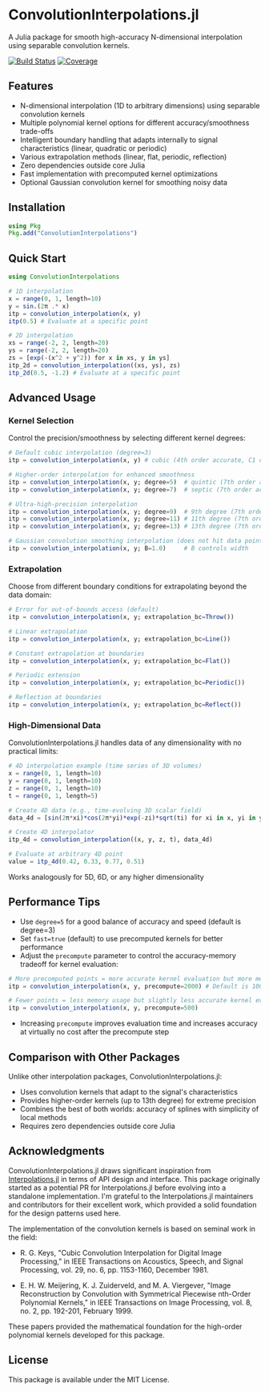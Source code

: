 # ConvolutionInterpolations.jl

A Julia package for smooth high-accuracy N-dimensional interpolation using separable convolution kernels.

[![Build Status](https://github.com/NikoBiele/ConvolutionInterpolations.jl/workflows/CI/badge.svg)](https://github.com/NikoBiele/ConvolutionInterpolations.jl/actions)
[![Coverage](https://codecov.io/gh/NikoBiele/ConvolutionInterpolations.jl/branch/main/graph/badge.svg)](https://codecov.io/gh/NikoBiele/ConvolutionInterpolations.jl)

## Features

- N-dimensional interpolation (1D to arbitrary dimensions) using separable convolution kernels
- Multiple polynomial kernel options for different accuracy/smoothness trade-offs
- Intelligent boundary handling that adapts internally to signal characteristics (linear, quadratic or periodic)
- Various extrapolation methods (linear, flat, periodic, reflection)
- Zero dependencies outside core Julia
- Fast implementation with precomputed kernel optimizations
- Optional Gaussian convolution kernel for smoothing noisy data

## Installation

```julia
using Pkg
Pkg.add("ConvolutionInterpolations")
```

## Quick Start

```julia
using ConvolutionInterpolations

# 1D interpolation
x = range(0, 1, length=10)
y = sin.(2π .* x)
itp = convolution_interpolation(x, y)
itp(0.5) # Evaluate at a specific point

# 2D interpolation
xs = range(-2, 2, length=20)
ys = range(-2, 2, length=20)
zs = [exp(-(x^2 + y^2)) for x in xs, y in ys]
itp_2d = convolution_interpolation((xs, ys), zs)
itp_2d(0.5, -1.2) # Evaluate at a specific point
```

## Advanced Usage

### Kernel Selection

Control the precision/smoothness by selecting different kernel degrees:
```julia
# Default cubic interpolation (degree=3)
itp = convolution_interpolation(x, y) # cubic (4th order accurate, C1 continuous)

# Higher-order interpolation for enhanced smoothness
itp = convolution_interpolation(x, y; degree=5)  # quintic (7th order accurate, C3 continuous)
itp = convolution_interpolation(x, y; degree=7)  # septic (7th order accurate, C5 continuous)

# Ultra-high-precision interpolation
itp = convolution_interpolation(x, y; degree=9)  # 9th degree (7th order accurate, C7 continuous)
itp = convolution_interpolation(x, y; degree=11) # 11th degree (7th order accurate, C9 continuous)
itp = convolution_interpolation(x, y; degree=13) # 13th degree (7th order accurate, C11 continuous)

# Gaussian convolution smoothing interpolation (does not hit data points)
itp = convolution_interpolation(x, y; B=1.0)     # B controls width
```

### Extrapolation

Choose from different boundary conditions for extrapolating beyond the data domain:

```julia
# Error for out-of-bounds access (default)
itp = convolution_interpolation(x, y; extrapolation_bc=Throw())

# Linear extrapolation
itp = convolution_interpolation(x, y; extrapolation_bc=Line())

# Constant extrapolation at boundaries
itp = convolution_interpolation(x, y; extrapolation_bc=Flat())

# Periodic extension
itp = convolution_interpolation(x, y; extrapolation_bc=Periodic())

# Reflection at boundaries
itp = convolution_interpolation(x, y; extrapolation_bc=Reflect())
```

### High-Dimensional Data

ConvolutionInterpolations.jl handles data of any dimensionality with no practical limits:

```julia
# 4D interpolation example (time series of 3D volumes)
x = range(0, 1, length=10)
y = range(0, 1, length=10)
z = range(0, 1, length=10)
t = range(0, 1, length=5)

# Create 4D data (e.g., time-evolving 3D scalar field)
data_4d = [sin(2π*xi)*cos(2π*yi)*exp(-zi)*sqrt(ti) for xi in x, yi in y, zi in z, ti in t]

# Create 4D interpolator
itp_4d = convolution_interpolation((x, y, z, t), data_4d)

# Evaluate at arbitrary 4D point
value = itp_4d(0.42, 0.33, 0.77, 0.51)
```
Works analogously for 5D, 6D, or any higher dimensionality

## Performance Tips

- Use ```degree=5``` for a good balance of accuracy and speed (default is degree=3)
- Set ```fast=true``` (default) to use precomputed kernels for better performance
- Adjust the ```precompute``` parameter to control the accuracy-memory tradeoff for kernel evaluation:
```julia
# More precomputed points = more accurate kernel evaluation but more memory usage
itp = convolution_interpolation(x, y, precompute=2000) # Default is 1000

# Fewer points = less memory usage but slightly less accurate kernel evaluation
itp = convolution_interpolation(x, y, precompute=500)
```
- Increasing ```precompute``` improves evaluation time and increases accuracy at virtually no cost after the precompute step

## Comparison with Other Packages

Unlike other interpolation packages, ConvolutionInterpolations.jl:

- Uses convolution kernels that adapt to the signal's characteristics
- Provides higher-order kernels (up to 13th degree) for extreme precision
- Combines the best of both worlds: accuracy of splines with simplicity of local methods
- Requires zero dependencies outside core Julia

## Acknowledgments

ConvolutionInterpolations.jl draws significant inspiration from [Interpolations.jl](https://github.com/JuliaMath/Interpolations.jl) in terms of API design and interface. This package originally started as a potential PR for Interpolations.jl before evolving into a standalone implementation. I'm grateful to the Interpolations.jl maintainers and contributors for their excellent work, which provided a solid foundation for the design patterns used here.

The implementation of the convolution kernels is based on seminal work in the field:

- R. G. Keys, "Cubic Convolution Interpolation for Digital Image Processing," in IEEE Transactions on Acoustics, Speech, and Signal Processing, vol. 29, no. 6, pp. 1153-1160, December 1981.

- E. H. W. Meijering, K. J. Zuiderveld, and M. A. Viergever, "Image Reconstruction by Convolution with Symmetrical Piecewise nth-Order Polynomial Kernels," in IEEE Transactions on Image Processing, vol. 8, no. 2, pp. 192-201, February 1999.

These papers provided the mathematical foundation for the high-order polynomial kernels developed for this package.

## License

This package is available under the MIT License.